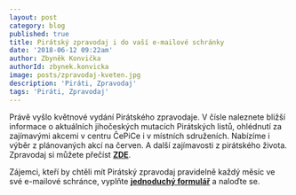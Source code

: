 ```yaml
---
layout: post
category: blog
published: true
title: Pirátský zpravodaj i do vaší e-mailové schránky
date: '2018-06-12 09:22am'
author: Zbyněk Konvička
authorId: zbynek.konvicka
image: posts/zpravodaj-kveten.jpg
description: 'Piráti, Zpravodaj'
tags: 'Piráti, Zpravodaj'
---
```

Právě vyšlo květnové vydání Pirátského zpravodaje. V čísle naleznete bližší informace o aktuálních jihočeských mutacích Pirátských listů, ohlédnutí za zajímavými akcemi v centru ČePiCe i v místních sdruženích. Nabízíme i výběr z plánovaných akcí na červen. A další zajímavosti z pirátského života. Zpravodaj si můžete přečíst [**ZDE**](https://cb.pirati.czzpravodaj_kveten.pdf).

Zájemci, kteří by chtěli mít Pirátský zpravodaj pravidelně každý měsíc ve své e-mailové schránce, vyplňte [**jednoduchý formulář**](https://nalodeni.pirati.cz/) a naloďte se.
